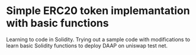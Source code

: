# Simple ERC20 token implemantation with basic functions
Learning to code in Solidity. Trying out a sample code with modifications to learn basic Solidity functions to deploy DAAP on uniswap test net.
